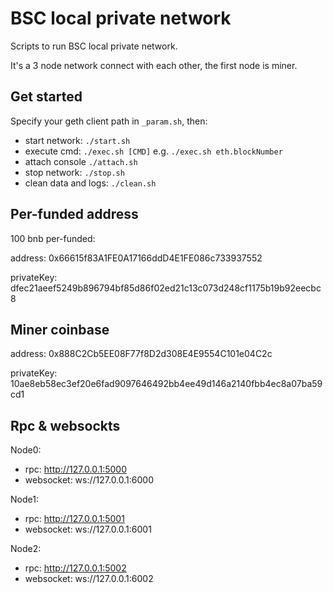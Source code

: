 # BSC local private network

Scripts to run BSC local private network.

It's a 3 node network connect with each other, the first node is miner.

## Get started

Specify your geth client path in `_param.sh`, then:

- start network: `./start.sh`
- execute cmd: `./exec.sh [CMD]` e.g. `./exec.sh eth.blockNumber`
- attach console `./attach.sh`
- stop network: `./stop.sh`
- clean data and logs: `./clean.sh`

## Per-funded address

100 bnb per-funded:

address: 0x66615f83A1FE0A17166ddD4E1FE086c733937552

privateKey: dfec21aeef5249b896794bf85d86f02ed21c13c073d248cf1175b19b92eecbc8

## Miner coinbase

address: 0x888C2Cb5EE08F77f8D2d308E4E9554C101e04C2c

privateKey: 10ae8eb58ec3ef20e6fad9097646492bb4ee49d146a2140fbb4ec8a07ba59cd1

## Rpc & websockts

Node0:

- rpc: http://127.0.0.1:5000
- websocket: ws://127.0.0.1:6000

Node1:

- rpc: http://127.0.0.1:5001
- websocket: ws://127.0.0.1:6001

Node2:

- rpc: http://127.0.0.1:5002
- websocket: ws://127.0.0.1:6002
